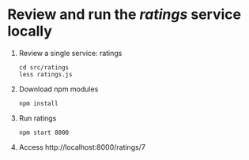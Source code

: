 # Review and run the _ratings_ service locally

1. Review a single service: ratings
   ```
   cd src/ratings
   less ratings.js
   ```
1. Download npm modules
   ```
   npm install
   ```
1. Run ratings
   ```
   npm start 8000
   ```

1. Access http://localhost:8000/ratings/7
